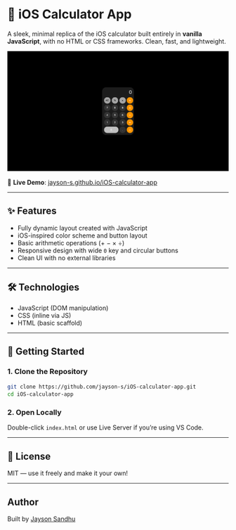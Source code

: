 # 📱 iOS Calculator App

A sleek, minimal replica of the iOS calculator built entirely in **vanilla JavaScript**, with no HTML or CSS frameworks. Clean, fast, and lightweight.

![iOS Calculator Screenshot](images/screenshot.png)

🔗 **Live Demo**: [jayson-s.github.io/iOS-calculator-app](https://jayson-s.github.io/iOS-calculator-app/)

---

## ✨ Features

- Fully dynamic layout created with JavaScript
- iOS-inspired color scheme and button layout
- Basic arithmetic operations (+ − × ÷)
- Responsive design with wide `0` key and circular buttons
- Clean UI with no external libraries

---

## 🛠️ Technologies

- JavaScript (DOM manipulation)
- CSS (inline via JS)
- HTML (basic scaffold)

---

## 🚀 Getting Started

### 1. Clone the Repository
```bash
git clone https://github.com/jayson-s/iOS-calculator-app.git
cd iOS-calculator-app
```

### 2. Open Locally
Double-click `index.html` or use Live Server if you’re using VS Code.

---

## 📄 License

MIT — use it freely and make it your own!

---

## Author

Built by [Jayson Sandhu](https://www.jaysonsandhu.com)